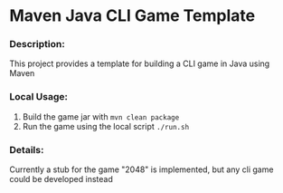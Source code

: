 # Maven Java CLI Game Template

### Description:
This project provides a template for building a CLI game in Java using Maven

### Local Usage:
1. Build the game jar with ` mvn clean package `
2. Run the game using the local script ` ./run.sh `

### Details:
Currently a stub for the game "2048" is implemented, but any cli game could be developed instead
